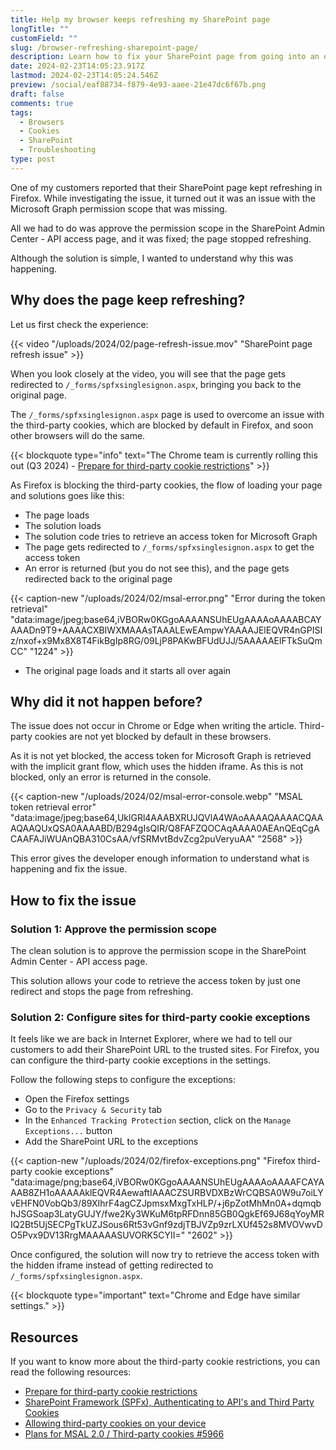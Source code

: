 ```yaml
---
title: Help my browser keeps refreshing my SharePoint page
longTitle: ""
customField: ""
slug: /browser-refreshing-sharepoint-page/
description: Learn how to fix your SharePoint page from going into an endless refreshing loop when third-party cookies are blocked.
date: 2024-02-23T14:05:23.917Z
lastmod: 2024-02-23T14:05:24.546Z
preview: /social/eaf88734-f879-4e93-aaee-21e47dc6f67b.png
draft: false
comments: true
tags:
  - Browsers
  - Cookies
  - SharePoint
  - Troubleshooting
type: post
---
```


One of my customers reported that their SharePoint page kept refreshing in Firefox. While investigating the issue, it turned out it was an issue with the Microsoft Graph permission scope that was missing.

All we had to do was approve the permission scope in the SharePoint Admin Center - API access page, and it was fixed; the page stopped refreshing.

Although the solution is simple, I wanted to understand why this was happening.

## Why does the page keep refreshing?

Let us first check the experience:

{{< video "/uploads/2024/02/page-refresh-issue.mov" "SharePoint page refresh issue" >}}

When you look closely at the video, you will see that the page gets redirected to `/_forms/spfxsinglesignon.aspx`, bringing you back to the original page.

The `/_forms/spfxsinglesignon.aspx` page is used to overcome an issue with the third-party cookies, which are blocked by default in Firefox, and soon other browsers will do the same.

{{< blockquote type="info" text="The Chrome team is currently rolling this out (Q3 2024) - [Prepare for third-party cookie restrictions](https://developers.google.com/privacy-sandbox/3pcd)" >}}

As Firefox is blocking the third-party cookies, the flow of loading your page and solutions goes like this:

- The page loads
- The solution loads
- The solution code tries to retrieve an access token for Microsoft Graph
- The page gets redirected to `/_forms/spfxsinglesignon.aspx` to get the access token
- An error is returned (but you do not see this), and the page gets redirected back to the original page

{{< caption-new "/uploads/2024/02/msal-error.png" "Error during the token retrieval"  "data:image/jpeg;base64,iVBORw0KGgoAAAANSUhEUgAAAAoAAAABCAYAAADn9T9+AAAACXBIWXMAAAsTAAALEwEAmpwYAAAAJElEQVR4nGPISIz/nxof+x9Mx8X8T4FikBgIp8RG/09LjP8PAKwBFUdUJJ/5AAAAAElFTkSuQmCC" "1224" >}}

- The original page loads and it starts all over again

## Why did it not happen before?

The issue does not occur in Chrome or Edge when writing the article. Third-party cookies are not yet blocked by default in these browsers.

As it is not yet blocked, the access token for Microsoft Graph is retrieved with the implicit grant flow, which uses the hidden iframe. As this is not blocked, only an error is returned in the console.

{{< caption-new "/uploads/2024/02/msal-error-console.webp" "MSAL token retrieval error"  "data:image/jpeg;base64,UklGRl4AAABXRUJQVlA4WAoAAAAQAAAACQAAAQAAQUxQSA0AAAABD/B294gIsQIR/Q8FAFZQOCAqAAAA0AEAnQEqCgACAAFAJiWUAnQBA310CsAA/vfSRMvtBdvZcg2puVeryuAA" "2568" >}}

This error gives the developer enough information to understand what is happening and fix the issue.

## How to fix the issue

### Solution 1: Approve the permission scope

The clean solution is to approve the permission scope in the SharePoint Admin Center - API access page. 

This solution allows your code to retrieve the access token by just one redirect and stops the page from refreshing.

### Solution 2: Configure sites for third-party cookie exceptions

It feels like we are back in Internet Explorer, where we had to tell our customers to add their SharePoint URL to the trusted sites. For Firefox, you can configure the third-party cookie exceptions in the settings.

Follow the following steps to configure the exceptions:

- Open the Firefox settings
- Go to the `Privacy & Security` tab
- In the `Enhanced Tracking Protection` section, click on the `Manage Exceptions...` button
- Add the SharePoint URL to the exceptions

{{< caption-new "/uploads/2024/02/firefox-exceptions.png" "Firefox third-party cookie exceptions"  "data:image/png;base64,iVBORw0KGgoAAAANSUhEUgAAAAoAAAAFCAYAAAB8ZH1oAAAAAklEQVR4AewaftIAAACZSURBVDXBzWrCQBSA0W9u7oiLYvEHFN0VobQb3/89XIhrF4agCZJpmsxMxgTxHLP/+j6pZotMhMn0A+dqmqbhJSGSoap3LatyGUJY/fwe2Ky3WKuM6tpRFDnn85GB0QgkEf69J68qYoyMRIQ2Bt5UjSECPgTkUZJSous6Rt53vGnf9zdjTBJVZp9zrLXUf452s8MVOVwvDO5Pvx9DV13RrgMAAAAASUVORK5CYII=" "2602" >}}

Once configured, the solution will now try to retrieve the access token with the hidden iframe instead of getting redirected to `/_forms/spfxsinglesignon.aspx`.

{{< blockquote type="important" text="Chrome and Edge have similar settings." >}}

## Resources

If you want to know more about the third-party cookie restrictions, you can read the following resources:

- [Prepare for third-party cookie restrictions](https://developers.google.com/privacy-sandbox/3pcd)
- [SharePoint Framework (SPFx), Authenticating to API's and Third Party Cookies](https://www.blimped.nl/spfx-authentication-and-third-party-cookies/)
- [Allowing third-party cookies on your device](https://desystemshelp.leeds.ac.uk/help-allowing-third-party-cookies/)
- [Plans for MSAL 2.0 / Third-party cookies #5966](https://github.com/SharePoint/sp-dev-docs/issues/5966)

